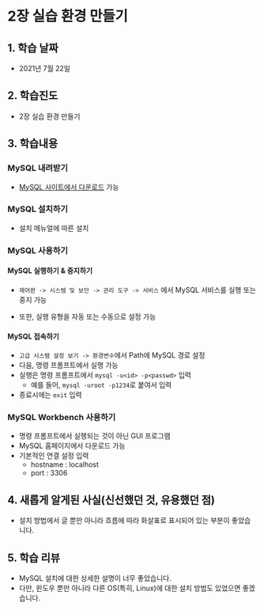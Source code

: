 # 2장 실습 환경 만들기

## 1. 학습 날짜

- 2021년 7월 22일

## 2. 학습진도

- 2장 실습 환경 만들기

## 3. 학습내용

### MySQL 내려받기

- [MySQL 사이트에서 다운로드](https://www.mysql.com/downloads) 가능

### MySQL 설치하기

- 설치 메뉴얼에 따른 설치

### MySQL 사용하기

#### MySQL 실행하기 & 중지하기

- `제어판 -> 시스템 및 보안 -> 관리 도구 -> 서비스` 에서 MySQL 서비스를 실행 또는 중지 가능

- 또한, 실행 유형을 자동 또는 수동으로 설정 가능

#### MySQL 접속하기

- `고급 시스템 설정 보기 -> 환경변수`에서 Path에 MySQL 경로 설정
- 다음, 명령 프롬프트에서 실행 가능
- 실행은 명령 프롬프트에서 `mysql -u<id> -p<passwd>` 입력
  - 예를 들어, `mysql -uroot -p1234`로 붙여서 입력
- 종료시에는 `exit` 입력

### MySQL Workbench 사용하기

- 명령 프롬프트에서 실행되는 것이 아닌 GUI 프로그램
- MySQL 홈페이지에서 다운로드 가능
- 기본적인 연결 설정 입력
  - hostname : localhost
  - port : 3306

## 4. 새롭게 알게된 사실(신선했던 것, 유용했던 점)

- 설치 방법에서 글 뿐만 아니라 흐름에 따라 화살표로 표시되어 있는 부분이 좋았습니다.

## 5. 학습 리뷰

- MySQL 설치에 대한 상세한 설명이 너무 좋았습니다.
- 다만, 윈도우 뿐만 아니라 다른 OS(특히, Linux)에 대한 설치 방법도 있었으면 좋겠습니다.
